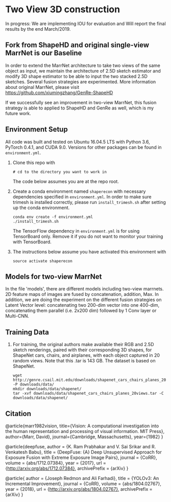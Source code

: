 # Two View 3D construction 
In progress: We are implementing IOU for evaluation and Will report the final results by the end March/2019.

## Fork from ShapeHD and original single-view MarrNet is our Baseline
In order to extend the MarrNet architecture to take two views of the same object as input, we maintain the architecture of 2.5D sketch estimator and modify 3D shape estimator to be able to input the two stacked 2.5D sketches. Several fusion strategies are experimented. More information about original MarrNet, please visit https://github.com/xiumingzhang/GenRe-ShapeHD

If we successfully see an improvement in two-view MarrNet, this fusion strategy is able to applied to ShapeHD and GenRe as well, which is my future work.

## Environment Setup

All code was built and tested on Ubuntu 16.04.5 LTS with Python 3.6, PyTorch 0.4.1, and CUDA 9.0. Versions for other packages can be found in `environment.yml`.

1. Clone this repo with
	```
    # cd to the directory you want to work in
	```
	The code below assumes you are at the repo root.

1. Create a conda environment named `shaperecon` with necessary dependencies specified in `environment.yml`. In order to make sure trimesh is installed correctly, please run `install_trimesh.sh` after setting up the conda environment.
	```
	conda env create -f environment.yml
	./install_trimesh.sh
	```
	The TensorFlow dependency in `environment.yml` is for using TensorBoard only. Remove it if you do not want to monitor your training with TensorBoard.

1. The instructions below assume you have activated this environment with
	```
	source activate shaperecon
	```

## Models for two-view MarrNet

In the file 'models', there are different models including two-view marrnets. 2D feature maps of images are fused by concatenation, addition, Max. In addition, we are doing the experiment on the different fusion strategies on Latent Vector level: concatenating two 200-dim vector into one 400-dim, concatenating them parallel (i.e. 2x200 dim) followed by 1 Conv layer or Multi-CNN.

## Training Data

1. For training, the original authors make available their RGB and 2.5D sketch renderings, paired with their corresponding 3D shapes, for ShapeNet cars, chairs, and airplanes, with each object captured in 20 random views. Note that this .tar is 143 GB. The dataset is based on ShapeNet.
	```
	wget http://genre.csail.mit.edu/downloads/shapenet_cars_chairs_planes_20views.tar -P downloads/data/
	mkdir downloads/data/shapenet/
	tar -xvf downloads/data/shapenet_cars_chairs_planes_20views.tar -C downloads/data/shapenet/
	```

## Citation


@article{marr1982vision,
  title={Vision: A computational investigation into the human representation and processing of visual information. MIT Press},
  author={Marr, David},
  journal={Cambridge, Massachusetts},
  year={1982}
}

@article{deepfuse,
  author    = {K. Ram Prabhakar and
               V. Sai Srikar and
               R. Venkatesh Babu},
  title     = {DeepFuse: {A} Deep Unsupervised Approach for Exposure Fusion with
               Extreme Exposure Image Pairs},
  journal   = {CoRR},
  volume    = {abs/1712.07384},
  year      = {2017},
  url       = {http://arxiv.org/abs/1712.07384},
  archivePrefix = {arXiv}
}

@article{
  author    = {Joseph Redmon and
               Ali Farhadi},
  title     = {YOLOv3: An Incremental Improvement},
  journal   = {CoRR},
  volume    = {abs/1804.02767},
  year      = {2018},
  url       = {http://arxiv.org/abs/1804.02767},
  archivePrefix = {arXiv}
}
